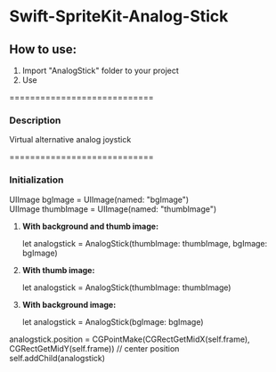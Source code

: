 Swift-SpriteKit-Analog-Stick
============================
<h2>How to use:</h2>
<ol>
<li>Import "AnalogStick" folder to your project</li>
<li>Use</li>
</ol>
============================
<h3>Description</h3>
<p>Virtual alternative analog joystick </p>
============================
<h3>Initialization</h3>
<p>
UIImage bgImage = UIImage(named: "bgImage")<br/>
UIImage thumbImage = UIImage(named: "thumbImage")
</p>
<ol>
	<li>
		<strong>With background and thumb image:</strong><br/>
		<p>
			let analogstick = AnalogStick(thumbImage: thumbImage, bgImage: bgImage)
		</p>
	</li>
	<li>
		<strong>With thumb image:</strong><br/>
		<p>
			let analogstick = AnalogStick(thumbImage: thumbImage)
		</p>
	</li>
	<li>
		<strong>With background image:</strong><br/>
		<p>
			let analogstick = AnalogStick(bgImage: bgImage)
		</p>
	</li>
</ol>
<p>
analogstick.position = CGPointMake(CGRectGetMidX(self.frame), CGRectGetMidY(self.frame)) // center position <br/>
self.addChild(analogstick)
</p>
